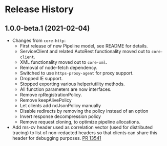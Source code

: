 # Release History

## 1.0.0-beta.1 (2021-02-04)

- Changes from `core-http`:
  - First release of new Pipeline model, see README for details.
  - ServiceClient and related AutoRest functionality moved out to `core-client`.
  - XML functionality moved out to `core-xml`.
  - Removal of node-fetch dependency.
  - Switched to use `https-proxy-agent` for proxy support.
  - Dropped IE support.
  - Stopped exporting various helper/utility methods.
  - All function parameters are now interfaces.
  - Remove rpRegistrationPolicy.
  - Remove keepAlivePolicy
  - Let clients add ndJsonPolicy manually
  - Disable redirects by removing the policy instead of an option
  - Invert response decompression policy
  - Remove request cloning, to optimize pipeline allocations.
- Add ms-cv header used as correlation vector (used for distributed tracing) to list of non-redacted headers so that clients can share this header for debugging purposes. [PR 13541](https://github.com/Azure/azure-sdk-for-js/pull/13541)
